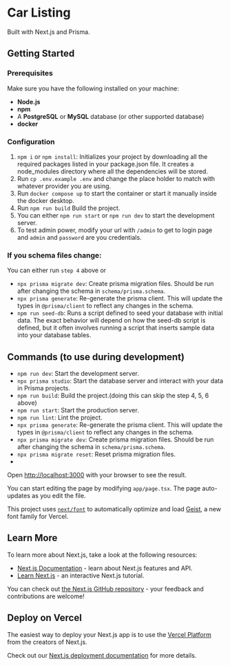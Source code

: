 # Car Listing
Built with Next.js and Prisma.

## Getting Started

### Prerequisites
Make sure you have the following installed on your machine:
- **Node.js**
- **npm**
- A **PostgreSQL** or **MySQL** database (or other supported database)
- **docker**

### Configuration
1. `npm i` or `npm install`: Initializes your project by downloading all the required packages listed in your package.json file. It creates a node_modules directory where all the dependencies will be stored.
2. Run `cp .env.example .env` and change the place holder to match with whatever provider you are using.
3. Run `docker compose up` to start the container or start it manually inside the docker desktop.
4. Run `npm run build` Build the project.
5. You can either `npm run start` or `npm run dev` to start the development server.
6. To test admin power, modify your url with `/admin` to get to login page and `admin` and `password` are you credentials. 

### If you schema files change:
You can either run `step 4` above or
- `npx prisma migrate dev`: Create prisma migration files. Should be run after changing the schema in `schema/prisma.schema`.
- `npx prisma generate`: Re-generate the prisma client. This will update the types in `@prisma/client` to reflect any changes in the schema.
- `npm run seed-db`: Runs a script defined to seed your database with initial data. The exact behavior will depend on how the seed-db script is defined, but it often involves running a script that inserts sample data into your database tables.

## Commands (to use during development)
- `npm run dev`: Start the development server.
- `npx prisma studio`: Start the database server and interact with your data in Prisma projects.
- `npm run build`: Build the project.(doing this can skip the step 4, 5, 6 above)
- `npm run start`: Start the production server.
- `npm run lint`: Lint the project.
- `npx prisma generate`: Re-generate the prisma client. This will update the types in `@prisma/client` to reflect any changes in the schema.
- `npx prisma migrate dev`: Create prisma migration files. Should be run after changing the schema in `schema/prisma.schema`.
- `npx prisma migrate reset`: Reset prisma migration files.
- 
Open [http://localhost:3000](http://localhost:3000) with your browser to see the result.

You can start editing the page by modifying `app/page.tsx`. The page auto-updates as you edit the file.

This project uses [`next/font`](https://nextjs.org/docs/app/building-your-application/optimizing/fonts) to automatically optimize and load [Geist](https://vercel.com/font), a new font family for Vercel.

## Learn More

To learn more about Next.js, take a look at the following resources:

- [Next.js Documentation](https://nextjs.org/docs) - learn about Next.js features and API.
- [Learn Next.js](https://nextjs.org/learn) - an interactive Next.js tutorial.

You can check out [the Next.js GitHub repository](https://github.com/vercel/next.js) - your feedback and contributions are welcome!

## Deploy on Vercel

The easiest way to deploy your Next.js app is to use the [Vercel Platform](https://vercel.com/new?utm_medium=default-template&filter=next.js&utm_source=create-next-app&utm_campaign=create-next-app-readme) from the creators of Next.js.

Check out our [Next.js deployment documentation](https://nextjs.org/docs/app/building-your-application/deploying) for more details.
